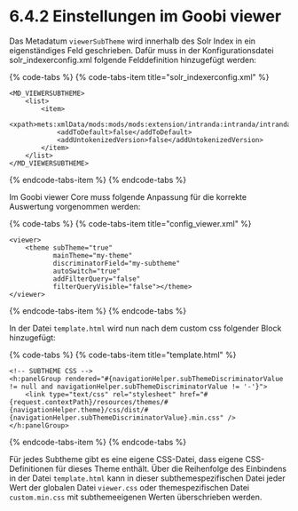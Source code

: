 # 6.4.2 Einstellungen im Goobi viewer

Das Metadatum `viewerSubTheme` wird innerhalb des Solr Index in ein eigenständiges Feld geschrieben. Dafür muss in der Konfigurationsdatei solr\_indexerconfig.xml folgende Felddefinition hinzugefügt werden:

{% code-tabs %}
{% code-tabs-item title="solr\_indexerconfig.xml" %}
```markup
<MD_VIEWERSUBTHEME>
    <list>
        <item>
            <xpath>mets:xmlData/mods:mods/mods:extension/intranda:intranda/intranda:viewersubtheme</xpath>
            <addToDefault>false</addToDefault>
            <addUntokenizedVersion>false</addUntokenizedVersion>
        </item>
    </list>
</MD_VIEWERSUBTHEME>
```
{% endcode-tabs-item %}
{% endcode-tabs %}

Im Goobi viewer Core muss folgende Anpassung für die korrekte Auswertung vorgenommen werden:

{% code-tabs %}
{% code-tabs-item title="config\_viewer.xml" %}
```markup
<viewer>
    <theme subTheme="true" 
           mainTheme="my-theme" 
           discriminatorField="my-subtheme"
           autoSwitch="true"
           addFilterQuery="false"
           filterQueryVisible="false"></theme>
</viewer>
```
{% endcode-tabs-item %}
{% endcode-tabs %}

In der Datei `template.html` wird nun nach dem custom css folgender Block hinzugefügt:

{% code-tabs %}
{% code-tabs-item title="template.html" %}
```markup
<!-- SUBTHEME CSS -->
<h:panelGroup rendered="#{navigationHelper.subThemeDiscriminatorValue != null and navigationHelper.subThemeDiscriminatorValue != '-'}">
    <link type="text/css" rel="stylesheet" href="#{request.contextPath}/resources/themes/#{navigationHelper.theme}/css/dist/#{navigationHelper.subThemeDiscriminatorValue}.min.css" />
</h:panelGroup>
```
{% endcode-tabs-item %}
{% endcode-tabs %}

Für jedes Subtheme gibt es eine eigene CSS-Datei, dass eigene CSS-Definitionen für dieses Theme enthält. Über die Reihenfolge des Einbindens in der Datei `template.html` kann in dieser subthemespezifischen Datei jeder Wert der globalen Datei `viewer.css` oder themespezifischen Datei `custom.min.css` mit subthemeeigenen Werten überschrieben werden.

